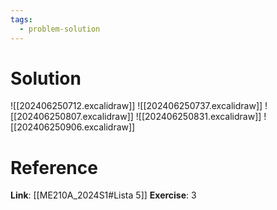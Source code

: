 ```yaml
---
tags:
  - problem-solution
---
```

# Solution
![[202406250712.excalidraw]]
![[202406250737.excalidraw]]
![[202406250807.excalidraw]]
![[202406250831.excalidraw]]
![[202406250906.excalidraw]]
# Reference
**Link**: [[ME210A_2024S1#Lista 5]]
**Exercise**: 3